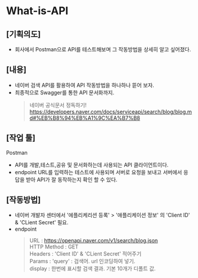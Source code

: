 # What-is-API
## [기획의도]
- 회사에서 Postman으로 API를 테스트해보며 그 작동방법을 상세히 알고 싶어졌다.

## [내용]
- 네이버 검색 API를 활용하여 API 작동방법을 하나하나 뜯어 보자.
- 최종적으로 Swagger를 통한 API 문서화까지.
  > 네이버 공식문서 정독하기!   
  > https://developers.naver.com/docs/serviceapi/search/blog/blog.md#%EB%B8%94%EB%A1%9C%EA%B7%B8

## [작업 툴]
Postman   
- API를 개발,테스트,공유 및 문서화하는데 사용되는 API 클라이언트이다.
- endpoint URL를 입력하는 테스트에 사용되며 서버로 요청을 보내고 서버에서 응답을 받아 API가 잘 동작하는지 확인 할 수 있다.

## [작동방법]
- 네이버 개발자 센터에서 '에플리케리션 등록' > '애플리케이션 정보' 의 'Client ID' & 'CLient Secret' 필요.
- endpoint
  > URL : https://openapi.naver.com/v1/search/blog.json   
  > HTTP Method : GET   
  > Headers : 'Client ID' & 'CLient Secret' 적어주기   
  > Params : 'query' : 검색어. url 인코딩하여 넣기.   
              display : 한번에 표시할 검색 결과. 기본 10개가 디폴트 값.
  >  
